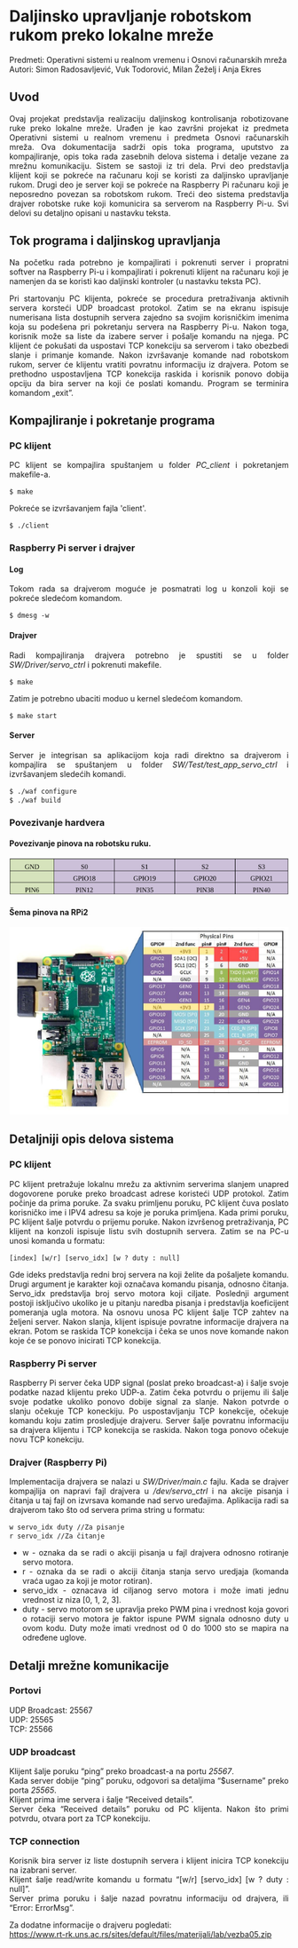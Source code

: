 # Daljinsko upravljanje robotskom rukom preko lokalne mreže

Predmeti: Operativni sistemi u realnom vremenu i Osnovi računarskih mreža\
Autori: Simon Radosavljević, Vuk Todorović, Milan Žeželj i Anja Ekres

## Uvod

<div style="text-align: justify"> 
Ovaj projekat predstavlja realizaciju daljinskog kontrolisanja robotizovane ruke preko lokalne mreže. Urađen je kao završni projekat iz predmeta Operativni sistemi u realnom vremenu i predmeta Osnovi računarskih mreža. Ova dokumentacija sadrži opis toka programa, uputstvo za kompajliranje, opis toka rada zasebnih delova sistema i detalje vezane za mrežnu komunikaciju. Sistem se sastoji iz tri dela. Prvi deo predstavlja klijent koji se pokreće na računaru koji se koristi za daljinsko upravljanje rukom. Drugi deo je server koji se pokreće na Raspberry Pi računaru koji je neposredno povezan sa robotskom rukom. Treći deo sistema predstavlja drajver robotske ruke koji komunicira sa serverom na Raspberry Pi-u. Svi delovi su detaljno opisani u nastavku teksta. 

## Tok programa i daljinskog upravljanja

Na početku rada potrebno je kompajlirati i pokrenuti server i propratni softver na Raspberry Pi-u i kompajlirati i pokrenuti klijent na računaru koji je namenjen da se koristi kao daljinski kontroler (u nastavku teksta PC).

Pri startovanju PC klijenta, pokreće se procedura pretraživanja aktivnih servera korsteći UDP broadcast protokol. Zatim se na ekranu ispisuje numerisana lista dostupnih servera zajedno sa svojim korisničkim imenima koja su podešena pri pokretanju servera na Raspberry Pi-u. Nakon toga, korisnik može sa liste da izabere server i pošalje komandu na njega. PC klijent će pokušati da uspostavi TCP konekciju sa serverom i tako obezbedi slanje i primanje komande. Nakon izvršavanje komande nad robotskom rukom, server će klijentu vratiti povratnu informaciju iz drajvera. Potom se prethodno uspostavljena TCP konekcija raskida i korisnik ponovo dobija opciju da bira server na koji će poslati komandu. Program se terminira komandom „exit”.

## Kompajliranje i pokretanje programa

### PC klijent

PC klijent se kompajlira spuštanjem u folder *PC_client* i pokretanjem makefile-a.

``` 
$ make
```

Pokreće se izvršavanjem fajla 'client'.

```
$ ./client
```

### Raspberry Pi server i drajver

#### Log

Tokom rada sa drajverom moguće je posmatrati log u konzoli koji se pokreće sledećom komandom.

```
$ dmesg -w
```

#### Drajver

Radi kompajliranja drajvera potrebno je spustiti se u folder *SW/Driver/servo_ctrl* i pokrenuti makefile.

```
$ make
```

Zatim je potrebno ubaciti moduo u kernel sledećom komandom.

```
$ make start
```

#### Server

Server je integrisan sa aplikacijom koja radi direktno sa drajverom i kompajlira se spuštanjem u folder *SW/Test/test_app_servo_ctrl* i izvršavanjem sledećih komandi.

```
$ ./waf configure
$ ./waf build
```

### Povezivanje hardvera

#### Povezivanje pinova na robotsku ruku.

![Poveyivanje pinova na robotsku ruku](pinovi.png)

#### Šema pinova na RPi2

![Šema pinova na RPi2](sema.png)

## Detaljniji opis delova sistema

### PC klijent

PC klijent pretražuje lokalnu mrežu za aktivnim serverima slanjem unapred dogovorene poruke preko broadcast adrese koristeći UDP protokol. Zatim počinje da prima poruke. Za svaku primljenu poruku, PC klijent čuva poslato korisničko ime i IPV4 adresu sa koje je poruka primljena. Kada primi poruku, PC klijent šalje potvrdu o prijemu poruke. Nakon izvršenog pretraživanja, PC klijent na konzoli ispisuje listu svih dostupnih servera. Zatim se na PC-u unosi komanda u formatu:
```
[index] [w/r] [servo_idx] [w ? duty : null]
```
Gde ideks predstavlja redni broj servera na koji želite da pošaljete komandu. Drugi argument je karakter koji označava komandu pisanja, odnosno čitanja. Servo_idx predstavlja broj servo motora koji ciljate. Poslednji argument postoji isključivo ukoliko je u pitanju naredba pisanja i predstavlja koeficijent pomeranja ugla motora. Na osnovu unosa PC klijent šalje TCP zahtev na željeni server. Nakon slanja, klijent ispisuje povratne informacije drajvera na ekran. Potom se raskida TCP konekcija i čeka se unos nove komande nakon koje će se ponovo inicirati TCP konekcija.

### Raspberry Pi server

Raspberry Pi server čeka UDP signal (poslat preko broadcast-a) i šalje svoje podatke nazad klijentu preko UDP-a. Zatim čeka potvrdu o prijemu ili šalje svoje podatke ukoliko ponovo dobije signal za slanje. Nakon potvrde o slanju očekuje TCP koneckiju. Po uspostavljanju TCP konekcije, očekuje komandu koju zatim prosledjuje drajveru. Server šalje povratnu informaciju sa drajvera klijentu i TCP konekcija se raskida. Nakon toga ponovo očekuje novu TCP konekciju.

### Drajver (Raspberry Pi)

Implementacija drajvera se nalazi u *SW/Driver/main.c* fajlu. Kada se drajver kompajlija on napravi fajl drajvera u */dev/servo_ctrl* i na akcije pisanja i čitanja u taj fajl on izvrsava komande nad servo uređajima. Aplikacija radi sa drajverom tako što od servera prima string u formatu:

```
w servo_idx duty //Za pisanje
r servo_idx //Za čitanje
```

- w - oznaka da se radi o akciji pisanja u fajl drajvera odnosno rotiranje servo motora.
- r - oznaka da se radi o akciji čitanja stanja servo uredjaja (komanda vraća ugao za koji je motor rotiran).
- servo_idx - oznacava id ciljanog servo motora i može imati jednu vrednost iz niza [0, 1, 2, 3].
- duty - servo motorom se upravlja preko PWM pina i vrednost koja govori o rotaciji servo motora je faktor ispune PWM signala odnosno duty u ovom kodu. Duty može imati vrednost od 0 do 1000 sto se mapira na određene uglove.

## Detalji mrežne komunikacije

### Portovi

UDP Broadcast: 25567 \
UDP: 25565 \
TCP: 25566

### UDP broadcast

Klijent šalje poruku “ping” preko broadcast-a na portu *25567*.\
Kada server dobije “ping” poruku, odgovori sa detaljima “$username” preko porta *25565*. \
Klijent prima ime servera i šalje “Received details”.\
Server čeka “Received details” poruku od PC klijenta. Nakon što primi potvrdu, otvara port za TCP konekciju.

### TCP connection

Korisnik bira server iz liste dostupnih servera i klijent inicira TCP konekciju na izabrani server. \
Klijent šalje read/write komandu u formatu “[w/r] [servo_idx] [w ? duty : null]”. \
Server prima poruku i šalje nazad povratnu informaciju od drajvera, ili “Error: ErrorMsg”.

Za dodatne informacije o drajveru pogledati: \
https://www.rt-rk.uns.ac.rs/sites/default/files/materijali/lab/vezba05.zip